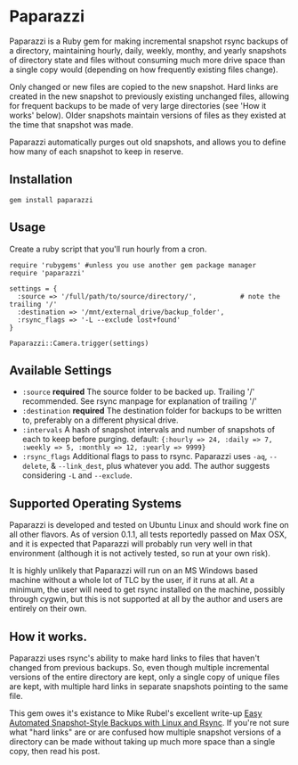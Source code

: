Paparazzi
=========

Paparazzi is a Ruby gem for making incremental snapshot rsync backups of a directory, maintaining
hourly, daily, weekly, monthy, and yearly snapshots of directory state and files without consuming
much more drive space than a single copy would (depending on how frequently existing files change).

Only changed or new files are copied to the new snapshot. Hard links are created in the new snapshot
to previously existing unchanged files, allowing for frequent backups to be made of very large
directories (see 'How it works' below). Older snapshots maintain versions of files as they existed
at the time that snapshot was made.

Paparazzi automatically purges out old snapshots, and allows you to define how many of each snapshot
to keep in reserve.

Installation
------------

    gem install paparazzi
    

Usage
-----

Create a ruby script that you'll run hourly from a cron.
 
    require 'rubygems' #unless you use another gem package manager
    require 'paparazzi'
    
    settings = {
      :source => '/full/path/to/source/directory/',           # note the trailing '/'
      :destination => '/mnt/external_drive/backup_folder',
      :rsync_flags => '-L --exclude lost+found'
    }                                                         

    Paparazzi::Camera.trigger(settings)
    
    
Available Settings
------------------

  * `:source`      **required** The source folder to be backed up. Trailing '/' recommended. See rsync manpage
                     for explanation of trailing '/' 
  * `:destination` **required** The destination folder for backups to be written to, preferably on a different
                     physical drive.
  * `:intervals`    A hash of snapshot intervals and number of snapshots of each to keep before purging.
                     default: `{:hourly => 24, :daily => 7, :weekly => 5, :monthly => 12, :yearly => 9999}` 
  * `:rsync_flags` Additional flags to pass to rsync. Paparazzi uses `-aq`, `--delete`, & `--link_dest`, plus
                     whatever you add. The author suggests considering `-L` and `--exclude`.


Supported Operating Systems
---------------------------

Paparazzi is developed and tested on Ubuntu Linux and should work fine on all other flavors. As of version 0.1.1, all
tests reportedly passed on Max OSX, and it is expected that Paparazzi will probably run very well in that environment
(although it is not actively tested, so run at your own risk).

It is highly unlikely that Paparazzi will run on an MS Windows based machine without a whole lot of TLC by the user,
if it runs at all. At a minimum, the user will need to get rsync installed on the machine, possibly through cygwin,
but this is not supported at all by the author and users are entirely on their own.


How it works.
-------------

Paparazzi uses rsync's ability to make hard links to files that haven't changed from previous
backups. So, even though multiple incremental versions of the entire directory are kept, only a single
copy of unique files are kept, with multiple hard links in separate snapshots pointing to the same
file.

This gem owes it's existance to Mike Rubel's excellent write-up
[Easy Automated Snapshot-Style Backups with Linux and Rsync](http://www.mikerubel.org/computers/rsync_snapshots/).
If you're not sure what "hard links" are or are confused how multiple snapshot versions of a
directory can be made without taking up much more space than a single copy, then read his post.

